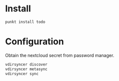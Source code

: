 # Install

`punkt install todo`

# Configuration

Obtain the nextcloud secret from password manager.

```sh
vdirsyncer discover
vdirsyncer metasync
vdirsyncer sync
```

